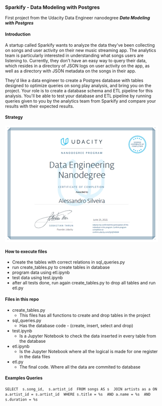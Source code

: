 ### Sparkify - Data Modeling with Postgres ###

First project from the Udacity Data Engineer nanodegree ***Data Modeling with Postgres***

#### Introduction ###

A startup called Sparkify wants to analyze the data they've been collecting on songs and user activity on their new music streaming app. The analytics team is particularly interested in understanding what songs users are listening to. Currently, they don't have an easy way to query their data, which resides in a directory of JSON logs on user activity on the app, as well as a directory with JSON metadata on the songs in their app.

They'd like a data engineer to create a Postgres database with tables designed to optimize queries on song play analysis, and bring you on the project. Your role is to create a database schema and ETL pipeline for this analysis. You'll be able to test your database and ETL pipeline by running queries given to you by the analytics team from Sparkify and compare your results with their expected results.

#### Strategy ####
![ERD Model](Capturar.PNG)

#### How to execute files ####
- Create the tables with correct relations in sql_queries.py
- run create_tables.py to create tables in database
- program data using etl.ipynb
- test data using test.ipynb
- after all tests done, run again create_tables.py to drop all tables and run etl.py

#### Files in this repo ####
- create_tables.py
    - This files has all functions to create and drop tables in the project
- sql_queries.py
    - Has the database code - (create, insert, select and drop)
- test.ipynb
    - Is a Jupyter Notebook to check the data inserted in every table from the database
- etl.ipynb
    - Is the Jupyter Notebook where all the logical is made for one register in the data files
- etl.py
    - The final code. Where all the data are commited to database
    
#### Examples Queries ####

`SELECT 
    s.song_id, 
    s.artist_id 
FROM songs AS s 
JOIN artists as a ON a.artist_id = s.artist_id 
WHERE s.title = %s 
AND a.name = %s 
AND s.duration = %s`